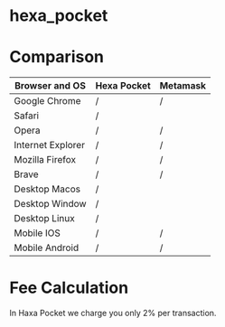 # hexa_pocket

# Comparison


| Browser and OS  | Hexa Pocket | Metamask |
|-----------------|-------------|----------|
| Google Chrome   |     /       |    /     |
| Safari          |     /       |          |
| Opera           |     /       |    /     |
| Internet Explorer |/           |     /       |
| Mozilla Firefox |    /        |    /     |
| Brave           |     /       |    /     |
| Desktop Macos   |     /       |          |
| Desktop Window  |     /       |          |
| Desktop Linux   |     /       |          |
| Mobile IOS      |     /       |    /     |
| Mobile Android  |     /       |    /     |
 

# Fee Calculation

In Haxa Pocket we charge you only 2% per transaction.


